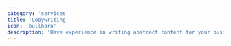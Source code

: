 ```yaml
---
category: 'services'
title: 'Copywriting'
icon: 'bullhorn'
description: 'Have experience in writing abstract content for your business that will attract customers.'
---
```

